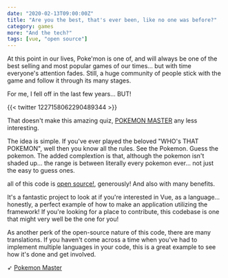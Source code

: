 ```yaml
---
date: "2020-02-13T09:00:00Z"
title: "Are you the best, that's ever been, like no one was before?"
category: games
more: "And the tech?"
tags: [vue, "open source"]
---
```


At this point in our lives, Poke'mon is one of, and will always be one of the best selling and most popular games of our times... but with time everyone's attention fades. Still, a huge community of people stick with the game and follow it through its many stages.

For me, I fell off in the last few years... BUT!

{{< twitter 1227158062290489344 >}}

That doesn't make this amazing quiz, [POKEMON MASTER](https://weichiachang.github.io/pokemon-master/#/game) any less interesting.

The idea is simple. If you've ever played the beloved "WHO's THAT POKEMON", well then you know all the rules. See the Pokemon. Guess the pokemon. The added complextion is that, although the pokemon isn't shaded up... the range is between literally every pokemon ever... not just the easy to guess ones.

<!--more-->

all of this code is [open source!](https://github.com/WeiChiaChang/pokemon-master), generously! And also with many benefits.

It's a fantastic project to look at if you're interested in Vue, as a language... honestly, a perfect example of how to make an application utilizing the framework! If you're looking for a place to contribute, this codebase is one that might very well be the one for you!

As another perk of the open-source nature of this code, there are many translations. If you haven't come across a time when you've had to implement multiple languages in your code, this is a great example to see how it's done and get involved.

➶ [Pokemon Master](https://weichiachang.github.io/pokemon-master/#/game)  
